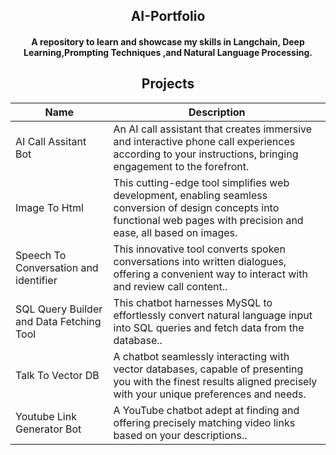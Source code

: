 <div align="center">

## AI-Portfolio

#### A repository to learn and showcase my skills in Langchain, Deep Learning,Prompting Techniques ,and Natural Language Processing.


## Projects

</div>

| Name                         | Description |
|------------------------------|-------------|
| AI Call Assitant Bot         |  An AI call assistant that creates immersive and interactive phone call experiences according to your instructions, bringing engagement to the forefront.
| Image To Html |This cutting-edge tool simplifies web development, enabling seamless conversion of design concepts into functional web pages with precision and ease, all based on images. |
| Speech To Conversation and identifier      |This innovative tool converts spoken conversations into written dialogues, offering a convenient way to interact with and review call content.. |
| SQL Query Builder and Data Fetching Tool                    |This chatbot harnesses MySQL to effortlessly convert natural language input into SQL queries and fetch data from the database..  |
| Talk To Vector DB             |A chatbot seamlessly interacting with vector databases, capable of presenting you with the finest results aligned precisely with your unique preferences and needs. |
| Youtube Link Generator Bot            | A YouTube chatbot adept at finding and offering precisely matching video links based on your descriptions.. |

